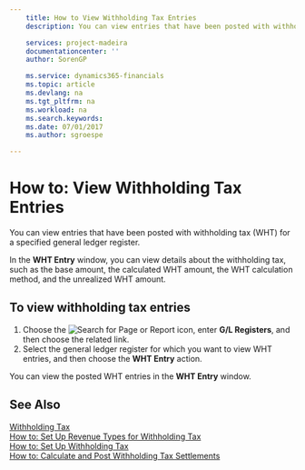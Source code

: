 ```yaml
---
    title: How to View Withholding Tax Entries
    description: You can view entries that have been posted with withholding tax (WHT) for a specified general ledger register.

    services: project-madeira 
    documentationcenter: ''
    author: SorenGP

    ms.service: dynamics365-financials
    ms.topic: article
    ms.devlang: na
    ms.tgt_pltfrm: na
    ms.workload: na
    ms.search.keywords:
    ms.date: 07/01/2017
    ms.author: sgroespe

---
```

# How to: View Withholding Tax Entries
You can view entries that have been posted with withholding tax (WHT) for a specified general ledger register.  

In the **WHT Entry** window, you can view details about the withholding tax, such as the base amount, the calculated WHT amount, the WHT calculation method, and the unrealized WHT amount.  

## To view withholding tax entries  

1.  Choose the ![Search for Page or Report](../../media/ui-search/search_small.png "Search for Page or Report icon") icon, enter **G/L Registers**, and then choose the related link.  
2.  Select the general ledger register for which you want to view WHT entries, and then choose the **WHT Entry** action.  

You can view the posted WHT entries in the **WHT Entry** window.  

## See Also  
 [Withholding Tax](withholding-tax.md)   
 [How to: Set Up Revenue Types for Withholding Tax](how-to-set-up-revenue-types-for-withholding-tax.md)   
 [How to: Set Up Withholding Tax](how-to-set-up-withholding-tax.md)   
 [How to: Calculate and Post Withholding Tax Settlements](how-to-calculate-and-post-withholding-tax-settlements.md)
